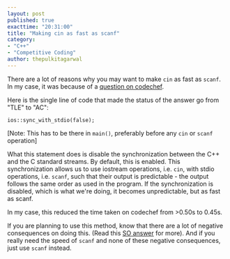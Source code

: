 ```yaml
---
layout: post
published: true
exacttime: "20:31:00"
title: "Making cin as fast as scanf"
category: 
- "C++"
- "Competitive Coding"
author: thepulkitagarwal
---
```


There are a lot of reasons why you may want to make `cin` as fast as `scanf`. In my case, it was because of a [question on codechef](https://www.codechef.com/problems/DISHOWN).

Here is the single line of code that made the status of the answer go from "TLE" to "AC":

`ios::sync_with_stdio(false);`

[Note: This has to be there in `main()`, preferably before any `cin` or `scanf` operation]

What this statement does is disable the synchronization between the C++ and the C standard streams. By default, this is enabled. This synchronization allows us to use iostream operations, i.e. `cin`, with stdio operations, i.e. `scanf`, such that their output is predictable - the output follows the same order as used in the program. If the synchronization is disabled, which is what we're doing, it becomes unpredictable, but as fast as scanf.

In my case, this reduced the time taken on codechef from >0.50s to 0.45s.

If you are planning to use this method, know that there are a lot of negative consequences on doing this. (Read this [SO answer](http://stackoverflow.com/a/31165481) for more). And if you really need the speed of `scanf` and none of these negative consequences, just use `scanf` instead.